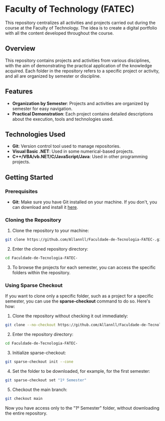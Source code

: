 # Faculty of Technology (FATEC)

This repository centralizes all activities and projects carried out during the course at the Faculty of Technology. The idea is to create a digital portfolio with all the content developed throughout the course.

## Overview

This repository contains projects and activities from various disciplines, with the aim of demonstrating the practical application of the knowledge acquired. Each folder in the repository refers to a specific project or activity, and all are organized by semester or discipline.

## Features

- **Organization by Semester**: Projects and activities are organized by semester for easy navigation.
- **Practical Demonstration**: Each project contains detailed descriptions about the execution, tools and technologies used.

## Technologies Used

- **Git**: Version control tool used to manage repositories.
- **Visual Basic .NET**: Used in some numerical-based projects.
- **C++/VBA/vb.NET/C/JavaScript/Java**: Used in other programming projects.

## Getting Started

### Prerequisites

- **Git**: Make sure you have Git installed on your machine. If you don't, you can download and install it [here](https://git-scm.com/).

### Cloning the Repository

1. Clone the repository to your machine:
```bash
git clone https://github.com/Allannll/Faculdade-de-Tecnologia-FATEC-.git
```

2. Enter the cloned repository directory:
```bash
cd Faculdade-de-Tecnologia-FATEC-
```

3. To browse the projects for each semester, you can access the specific folders within the repository.

### Using Sparse Checkout

If you want to clone only a specific folder, such as a project for a specific semester, you can use the **sparse-checkout** command to do so. Here's how:

1. Clone the repository without checking it out immediately:
```bash
git clone --no-checkout https://github.com/Allannll/Faculdade-de-Tecnologia-FATEC-.git
```

2. Enter the repository directory:
```bash
cd Faculdade-de-Tecnologia-FATEC-
```

3. Initialize sparse-checkout:
```bash
git sparse-checkout init --cone
```

4. Set the folder to be downloaded, for example, for the first semester:
```bash
git sparse-checkout set "1º Semester"
```

5. Checkout the main branch:
```bash
git checkout main
```

Now you have access only to the "1º Semester" folder, without downloading the entire repository.
